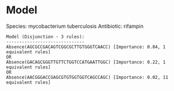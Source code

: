 
# Model

Species: mycobacterium tuberculosis
Antibiotic: rifampin

```
Model (Disjunction - 3 rules):
------------------------------
Absence(AGCGCCGACAGTCGGCGCTTGTGGGTCAACC) [Importance: 0.84, 1 equivalent rules]
OR
Absence(GACAGCGGGTTGTTCTGGTCCATGAATTGGC) [Importance: 0.22, 1 equivalent rules]
OR
Absence(AACGGGACCGAGCGTGTGGTGGTCAGCCAGC) [Importance: 0.02, 11 equivalent rules]

```


